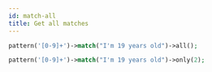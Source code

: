 ```yaml
---
id: match-all
title: Get all matches
---
```


```php
pattern('[0-9]+')->match("I'm 19 years old")->all();
```

```php
pattern('[0-9]+')->match("I'm 19 years old")->only(2);
```
